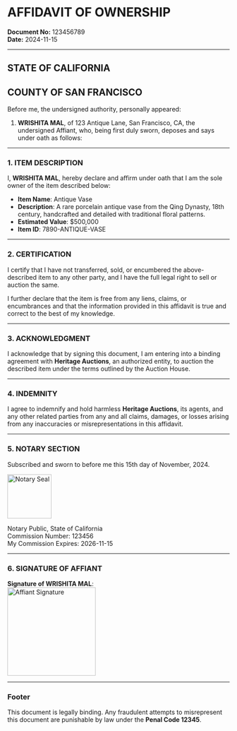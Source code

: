 # AFFIDAVIT OF OWNERSHIP

**Document No:** 123456789  
**Date:** 2024-11-15

---

## STATE OF CALIFORNIA

## COUNTY OF SAN FRANCISCO

Before me, the undersigned authority, personally appeared:

1. **WRISHITA MAL**, of 123 Antique Lane, San Francisco, CA, the undersigned Affiant, who, being first duly sworn, deposes and says under oath as follows:

---

### 1. ITEM DESCRIPTION

I, **WRISHITA MAL**, hereby declare and affirm under oath that I am the sole owner of the item described below:

- **Item Name**: Antique Vase
- **Description**: A rare porcelain antique vase from the Qing Dynasty, 18th century, handcrafted and detailed with traditional floral patterns.
- **Estimated Value**: $500,000
- **Item ID**: 7890-ANTIQUE-VASE

---

### 2. CERTIFICATION

I certify that I have not transferred, sold, or encumbered the above-described item to any other party, and I have the full legal right to sell or auction the same.

I further declare that the item is free from any liens, claims, or encumbrances and that the information provided in this affidavit is true and correct to the best of my knowledge.

---

### 3. ACKNOWLEDGMENT

I acknowledge that by signing this document, I am entering into a binding agreement with **Heritage Auctions**, an authorized entity, to auction the described item under the terms outlined by the Auction House.

---

### 4. INDEMNITY

I agree to indemnify and hold harmless **Heritage Auctions**, its agents, and any other related parties from any and all claims, damages, or losses arising from any inaccuracies or misrepresentations in this affidavit.

---

### 5. NOTARY SECTION

Subscribed and sworn to before me this 15th day of November, 2024.

<img src="https://encrypted-tbn0.gstatic.com/images?q=tbn:ANd9GcQXcIqCF5GbXqLtv5fMPZF9UMO5kRR6o1E9Ag&s" alt="Notary Seal" style="width: 100px; height: auto;"/>  
 
Notary Public, State of California  
Commission Number: 123456  
My Commission Expires: 2026-11-15

---

### 6. SIGNATURE OF AFFIANT

**Signature of WRISHITA MAL**:  
<img src="https://encrypted-tbn0.gstatic.com/images?q=tbn:ANd9GcRn0qwgeE8aOabkYWl1cqvUb0CWeWj98nX6Eg&s" alt="Affiant Signature" style="width: 200px; height: auto;"/>

---

### Footer

This document is legally binding. Any fraudulent attempts to misrepresent this document are punishable by law under the **Penal Code 12345**.
